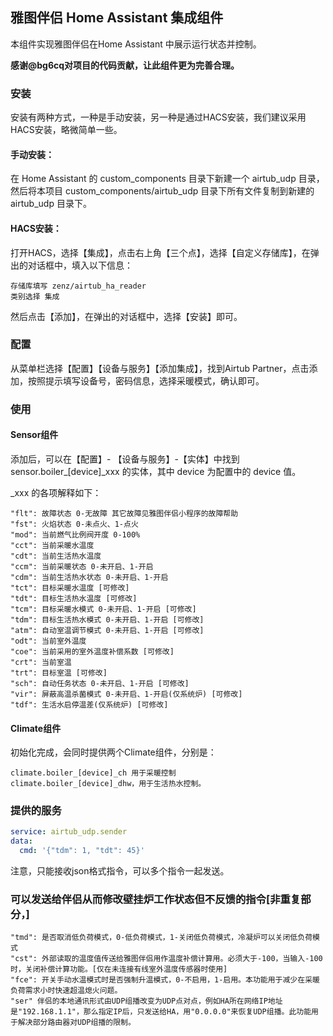 ## 雅图伴侣 Home Assistant 集成组件

本组件实现雅图伴侣在Home Assistant 中展示运行状态并控制。

**感谢@bg6cq对项目的代码贡献，让此组件更为完善合理。**

### 安装

安装有两种方式，一种是手动安装，另一种是通过HACS安装，我们建议采用HACS安装，略微简单一些。

#### 手动安装：

在 Home Assistant 的 custom_components 目录下新建一个 airtub_udp
目录，然后将本项目 custom_components/airtub_udp 目录下所有文件复制到新建的
airtub_udp 目录下。

#### HACS安装：

打开HACS，选择【集成】，点击右上角【三个点】，选择【自定义存储库】，在弹出的对话框中，填入以下信息：

```
存储库填写 zenz/airtub_ha_reader
类别选择 集成
```

然后点击【添加】，在弹出的对话框中，选择【安装】即可。

### 配置

从菜单栏选择【配置】【设备与服务】【添加集成】，找到Airtub
Partner，点击添加，按照提示填写设备号，密码信息，选择采暖模式，确认即可。

### 使用

#### Sensor组件

添加后，可以在【配置】- 【设备与服务】-【实体】中找到 sensor.boiler_[device]_xxx
的实体，其中 device 为配置中的 device 值。

_xxx 的各项解释如下：

```
"flt": 故障状态 0-无故障 其它故障见雅图伴侣小程序的故障帮助
"fst": 火焰状态 0-未点火、1-点火
"mod": 当前燃气比例阀开度 0-100%
"cct": 当前采暖水温度
"cdt": 当前生活热水温度
"ccm": 当前采暖状态 0-未开启、1-开启
"cdm": 当前生活热水状态 0-未开启、1-开启
"tct": 目标采暖水温度 [可修改]
"tdt": 目标生活热水温度 [可修改]
"tcm": 目标采暖水模式 0-未开启、1-开启 [可修改]
"tdm": 目标生活热水模式 0-未开启、1-开启 [可修改]
"atm": 自动室温调节模式 0-未开启、1-开启 [可修改]
"odt": 当前室外温度
"coe": 当前采用的室外温度补偿系数 [可修改]
"crt": 当前室温
"trt": 目标室温 [可修改]
"sch": 自动任务状态 0-未开启、1-开启 [可修改]
"vir": 屏蔽高温杀菌模式 0-未开启、1-开启(仅系统炉) [可修改]
"tdf": 生活水启停温差(仅系统炉) [可修改]
```

#### Climate组件

初始化完成，会同时提供两个Climate组件，分别是：

```
climate.boiler_[device]_ch 用于采暖控制
climate.boiler_[device]_dhw，用于生活热水控制。
```

### 提供的服务

```yaml
service: airtub_udp.sender
data:
  cmd: '{"tdm": 1, "tdt": 45}'
```

注意，只能接收json格式指令，可以多个指令一起发送。

### 可以发送给伴侣从而修改壁挂炉工作状态但不反馈的指令[非重复部分，]

```
"tmd": 是否取消低负荷模式，0-低负荷模式，1-关闭低负荷模式，冷凝炉可以关闭低负荷模式
"cst": 外部读取的温度值传送给雅图伴侣用作温度补偿计算用。必须大于-100，当输入-100时，关闭补偿计算功能。[仅在未连接有线室外温度传感器时使用]
"fce": 开关手动水温模式时是否强制升温模式，0-不启用，1-启用。本功能用于减少在采暖负荷需求小时快速超温熄火问题。
"ser" 伴侣的本地通讯形式由UDP组播改变为UDP点对点，例如HA所在网络IP地址是"192.168.1.1"，那么指定IP后，只发送给HA，用"0.0.0.0"来恢复UDP组播。此功能用于解决部分路由器对UDP组播的限制。
```
